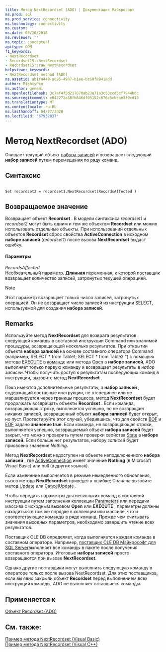 ```yaml
---
title: Метод NextRecordset (ADO) | Документация Майкрософт
ms.prod: sql
ms.prod_service: connectivity
ms.technology: connectivity
ms.custom: ''
ms.date: 03/20/2018
ms.reviewer: ''
ms.topic: conceptual
apitype: COM
f1_keywords:
- NextRecordset
- Recordset15::NextRecordset
- Recordset15::raw_NextRecordset
helpviewer_keywords:
- NextRecordset method [ADO]
ms.assetid: ab1fa449-a695-4987-b1ee-bc68f89418dd
author: MightyPen
ms.author: genemi
ms.openlocfilehash: 3c7af4f5d217670ab23e71a3c53ccd5cf7944b0c
ms.sourcegitcommit: e042272a38fb646df05152c676e5cbeae3f9cd13
ms.translationtype: MT
ms.contentlocale: ru-RU
ms.lasthandoff: 04/27/2020
ms.locfileid: "67932037"
---
```

# <a name="nextrecordset-method-ado"></a>Метод NextRecordset (ADO)
Очищает текущий объект [набора записей](../../../ado/reference/ado-api/recordset-object-ado.md) и возвращает следующий **набор записей** путем перемещения по ряду команд.  
  
## <a name="syntax"></a>Синтаксис  
  
```  
  
Set recordset2 = recordset1.NextRecordset(RecordsAffected )  
```  
  
## <a name="return-value"></a>Возвращаемое значение  
 Возвращает объект **Recordset** . В модели синтаксиса *recordset1* и *recordset2* могут быть одним и тем же объектом **Recordset** или можно использовать отдельные объекты. При использовании отдельных объектов **Recordset** сброс свойства **ActiveConnection** в исходном **наборе записей** (*recordset1*) после вызова **NextRecordset** выдаст ошибку.  
  
#### <a name="parameters"></a>Параметры  
 *RecordsAffected*  
 Необязательный параметр. **Длинная** переменная, к которой поставщик возвращает количество записей, затронутых текущей операцией.  
  
> [!NOTE]
>  Этот параметр возвращает только число записей, затронутых операцией. Он не возвращает число записей из инструкции SELECT, используемой для создания **набора записей**.  
  
## <a name="remarks"></a>Remarks  
 Используйте метод **NextRecordset** для возврата результатов следующей команды в составной инструкции Command или хранимой процедуры, возвращающей несколько результатов. При открытии объекта **набора записей** на основе составного оператора Command (например, SELECT \* from Table1; SELECT \* from Table2 ") с помощью метода [EXECUTE](../../../ado/reference/ado-api/execute-method-ado-command.md) в [команде](../../../ado/reference/ado-api/command-object-ado.md) или метода [Open](../../../ado/reference/ado-api/open-method-ado-recordset.md) в **наборе записей**, ADO выполняет только первую команду и возвращает результаты в *набор записей*. Чтобы получить доступ к результатам последующих команд в инструкции, вызовите метод **NextRecordset** .  
  
 Пока имеются дополнительные результаты, а **набор записей** , содержащий составные инструкции, не отсоединен или не маршалируется через границы процесса, метод **NextRecordset** будет продолжать возвращать объекты **Recordset** . Если команда, возвращающая строку, выполняется успешно, но не возвращает никаких записей, возвращенный объект **набора записей** будет открыт, но пуст. Протестируйте этот случай, убедившись, что для свойств [BOF](../../../ado/reference/ado-api/bof-eof-properties-ado.md) и [EOF](../../../ado/reference/ado-api/bof-eof-properties-ado.md) задано **значение true**. Если команда, не возвращающая строки, выполняется успешно, возвращаемый объект **набора записей** будет закрыт, что можно проверить путем проверки свойства [State](../../../ado/reference/ado-api/state-property-ado.md) в **наборе записей**. Если больше нет результатов, набору *записей* будет присвоено значение *Nothing*.  
  
 Метод **NextRecordset** недоступен на объекте неподключенного **набора записей** , где [ActiveConnection](../../../ado/reference/ado-api/activeconnection-property-ado.md) имеет значение **Nothing** (в Microsoft Visual Basic) или null (в других языках).  
  
 Если изменение выполняется в режиме немедленного обновления, вызов метода **NextRecordset** приведет к ошибке; Сначала вызовите метод [Update](../../../ado/reference/ado-api/update-method.md) или [CancelUpdate](../../../ado/reference/ado-api/cancelupdate-method-ado.md) .  
  
 Чтобы передать параметры для нескольких команд в составной инструкции путем заполнения коллекции [Parameters](../../../ado/reference/ado-api/parameters-collection-ado.md) или передачи массива с исходным вызовом **Open** или **EXECUTE** , параметры должны находиться в том же порядке в коллекции или массиве, что и соответствующие команды в ряде команд. Прежде чем считывать значения выходных параметров, необходимо завершить чтение всех результатов.  
  
 Поставщик OLE DB определяет, когда выполняется каждая команда в составном операторе. Например, [поставщик OLE DB Майкрософт для SQL Server](../../../ado/guide/appendixes/microsoft-ole-db-provider-for-sql-server.md)выполняет все команды в пакете после получения составного оператора. Итоговые **наборы записей** просто возвращаются при вызове **NextRecordset**.  
  
 Однако другие поставщики могут выполнить следующую команду в операторе только после вызова NextRecordset. Для этих поставщиков, если вы явно закрыли объект **Recordset** перед выполнением всех инструкций команды, ADO не выполняет оставшиеся команды.  
  
## <a name="applies-to"></a>Применяется к  
 [Объект Recordset (ADO)](../../../ado/reference/ado-api/recordset-object-ado.md)  
  
## <a name="see-also"></a>См. также:  
 [Пример метода NextRecordset (Visual Basic)](../../../ado/reference/ado-api/nextrecordset-method-example-vb.md)   
 [Пример метода NextRecordset (Visual C++)](../../../ado/reference/ado-api/nextrecordset-method-example-vc.md)   
